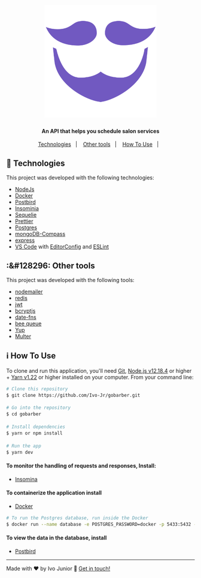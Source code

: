
<h1 align="center">
    <img alt="gobarber" src="src/assets/img/gobarber.png" width="300px" />
</h1>



<h4 align="center">
  An API that helps you schedule salon services
</h4>

<p align="center">
  <a href="#rocket-technologies">Technologies</a>&nbsp;&nbsp;&nbsp;|&nbsp;&nbsp;&nbsp;
  <a href="#rocket-other-tools">Other tools</a>&nbsp;&nbsp;&nbsp;|&nbsp;&nbsp;&nbsp;
  <a href="#information_source-how-to-use">How To Use</a>&nbsp;&nbsp;&nbsp;|&nbsp;&nbsp;&nbsp;    
</p>



## :rocket: Technologies

This project was developed with the following technologies:

- [NodeJs](https://nodejs.org/en/)
- [Docker](https://hub.docker.com/_/postgres)
- [Postbird](https://www.electronjs.org/apps/postbird)
- [Insominia](https://insomnia.rest/download)
- [Sequelie](https://sequelize.org/master/manual/getting-started.html)
- [Prettier](https://prettier.io/)
- [Postgres](https://www.postgresql.org/)
- [mongoDB-Compass](https://www.mongodb.com/products/compass)
- [express](https://expressjs.com/pt-br/)
- [VS Code][vc] with [EditorConfig][vceditconfig] and [ESLint][vceslint]


## :&#128296: Other tools

This project was developed with the following tools:

- [nodemailer](https://nodemailer.com/about/)
- [redis](https://github.com/NodeRedis/node-redis)
- [jwt](https://www.npmjs.com/package/jsonwebtoken)
- [bcryptjs](https://www.npmjs.com/package/bcryptjs)
- [date-fns](https://date-fns.org/)
- [bee queue](https://github.com/bee-queue/bee-queue)
- [Yup](https://reactjs.org/)
- [Multer](https://www.npmjs.com/package/multer)

## :information_source: How To Use


To clone and run this application, you'll need [Git](https://git-scm.com), [Node.js v12.18.4][nodejs] or higher + [Yarn v1.22][yarn] or higher installed on your computer. From your command line:


```bash
# Clone this repository
$ git clone https://github.com/Ivo-Jr/gobarber.git

# Go into the repository
$ cd gobarber

# Install dependencies 
$ yarn or npm install

# Run the app
$ yarn dev
```


#### To monitor the handling of requests and responses, Install:
- [Insomina](https://insomnia.rest/download)

#### To containerize the application install
- [Docker](https://docs.docker.com/docker-hub/)
```bash
# To run the Postgres database, run inside the Docker
$ docker run --name database -e POSTGRES_PASSWORD=docker -p 5433:5432 -d postgres
```
#### To view the data in the database, install
- [Postbird](https://www.electronjs.org/apps/postbird)




---

Made with ♥ by Ivo Junior :wave: [Get in touch!](https://www.linkedin.com/in/jos%C3%A9-ivo-maciel-j%C3%BAnior-658136145/)

[nodejs]: https://nodejs.org/
[yarn]: https://yarnpkg.com/
[vc]: https://code.visualstudio.com/
[vceditconfig]: https://marketplace.visualstudio.com/items?itemName=EditorConfig.EditorConfig
[vceslint]: https://marketplace.visualstudio.com/items?itemName=dbaeumer.vscode-eslint
